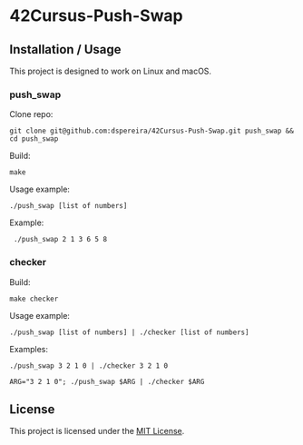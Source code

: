 # 42Cursus-Push-Swap

## Installation / Usage

This project is designed to work on Linux and macOS.

### push_swap
Clone repo:
```shell
git clone git@github.com:dspereira/42Cursus-Push-Swap.git push_swap && cd push_swap
```

Build:
```shell
make
```

Usage example:
```shell
./push_swap [list of numbers]
```
Example:
```shell
 ./push_swap 2 1 3 6 5 8
```

### checker
Build:
```shell
make checker
```
Usage example:
```shell
./push_swap [list of numbers] | ./checker [list of numbers]
```
Examples:
```shell
./push_swap 3 2 1 0 | ./checker 3 2 1 0
```
```shell
ARG="3 2 1 0"; ./push_swap $ARG | ./checker $ARG
```

## License

This project is licensed under the [MIT License](https://github.com/dspereira/42Cursus-Push-Swap/blob/main/LICENSE).
